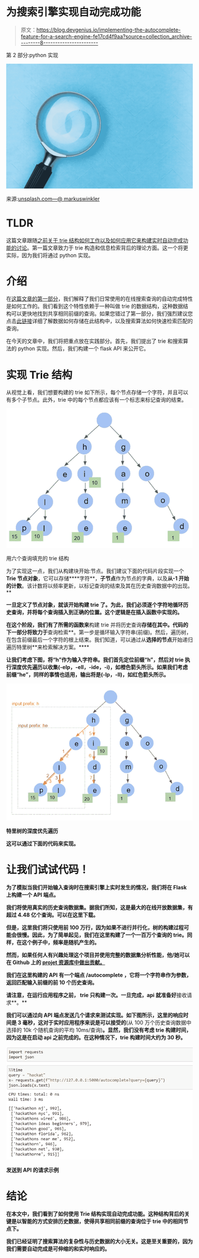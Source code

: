 # 为搜索引擎实现自动完成功能

> 原文：<https://blog.devgenius.io/implementing-the-autocomplete-feature-for-a-search-engine-fe17cd4f9aa?source=collection_archive---------8----------------------->

第 2 部分:python 实现

![](img/27f16dbd714f2d5ab33509e8cc236a12.png)

来源:[unsplash.com—@ markuswinkler](https://unsplash.com/@markuswinkler)

# TLDR

这篇文章跟随[之前关于 trie 结构如何工作以及如何应用它来构建实时自动完成功能的讨论](/implementing-the-autocomplete-feature-for-a-search-engine-6327a562b1cd)。第一篇文章致力于 trie 构造和信息检索背后的理论方面。这一个将更实际，因为我们将通过 python 实现。

# 介绍

在[这篇文章的第一部分](/implementing-the-autocomplete-feature-for-a-search-engine-6327a562b1cd)，我们解释了我们日常使用的在线搜索查询的自动完成特性是如何工作的。我们看到这个特性依赖于一种叫做 trie 的数据结构，这种数据结构可以更快地找到共享相同前缀的查询。如果您错过了第一部分，我们强烈建议您点击[此链接](/implementing-the-autocomplete-feature-for-a-search-engine-6327a562b1cd)详细了解数据如何存储在此结构中，以及搜索算法如何快速检索匹配的查询。

在今天的文章中，我们将把重点放在实践部分。首先，我们提出了 trie 和搜索算法的 python 实现。然后，我们构建一个 flask API 来公开它。

# **实现 Trie 结构**

从视觉上看，我们想要构建的 trie 如下所示，每个节点存储一个字符，并且可以有多个子节点。此外，trie 中的每个节点都应该有一个标志来标记查询的结束。

![](img/4dec4306f9391e7e0e208e9543e50c5f.png)

用六个查询填充的 trie 结构

为了实现这一点，我们从构建块开始:节点。我们建议下面的代码片段实现一个 **Trie 节点对象**，它可以存储****字符**，**子节点**作为节点的字典，以及**从-1 开始的计数**。该计数将以频率更新，以标记查询的结束及其在历史查询数据中的出现。**

**一旦定义了节点对象，就该开始构建 trie 了。为此，我们必须逐个字符地循环历史查询，并将每个查询插入到正确的位置。这个逻辑是在插入函数中实现的。**

**在这个阶段，我们有了所需的函数来**构建 trie 并将历史查询**存储在其中。代码的下一部分将致力于**查询检索**。第一步是循环输入字符串(前缀)。然后，遍历树，在包含前缀最后一个字符的根上结束。我们知道，可以通过从**选择的节点**开始递归遍历特里树**来检索解决方案。****

**让我们考虑下图，将“h”作为输入字符串。我们首先定位前缀“h”，然后对 trie 执行深度优先遍历以收集(-elp，-ell，-ide，-i)，如橙色箭头所示。如果我们考虑前缀“he”，同样的事情也适用，输出将是(-lp，-ll)，如红色箭头所示。**

**![](img/28b81d7e93243b4f1e58e687ca63a726.png)**

**特里树的深度优先遍历**

**这可以通过下面的代码来实现。**

# **让我们试试代码！**

**为了模拟当我们开始输入查询时在搜索引擎上实时发生的情况，我们将在 Flask 上构建一个 API 端点。**

**我们将使用真实的历史查询数据集。据我们所知，这是最大的在线开放数据集，有超过 4.48 亿个查询。可以在这里下载。**

**但是，这里我们将只使用前 100 万行，因为如果不进行并行化，树的构建过程可能会很慢。因此，为了简单起见，我们在这里构建了一个一百万个查询的 trie。同样，在这个例子中，频率是随机产生的。**

**然而，如果任何人有兴趣处理这个项目并使用完整的数据集分析性能，他/她可以在 Github 上的 [projet 资源库中做出贡献。](https://github.com/kaislar/autocomplete)**

**我们在这里构建的 API 有一个端点 **/autocomplete** ，它将一个字符串作为参数，返回匹配输入前缀的前 10 个历史查询。**

**请注意，在运行应用程序之前， **trie 只构建一次**。一旦完成，api 就准备好**接收请求**。**

**我们可以通过向 API 端点发送几个请求来测试实现。如下图所示，这里的响应时间是 3 毫秒，这对于实时应用程序来说是可以接受的**(从 100 万个历史查询数据中选择的 10k 个随机查询的平均 10ms/查询)**。显然，我们没有考虑 trie 构建时间，因为这是在启动 api 之前完成的。在这种情况下，trie 构建时间大约为 30 秒。**

**![](img/bb593c115800aaa65c982dd9f3a549aa.png)**

**发送到 API 的请求示例**

# **结论**

**在本文中，我们看到了如何使用 Trie 结构实现自动完成功能。这种结构背后的关键是以智能的方式安排历史数据，使得共享相同前缀的查询位于 trie 中的相同节点下。**

**我们已经证明了搜索算法的复杂性与历史数据的大小无关。这是至关重要的，因为我们需要自动完成是可伸缩的和实时响应的。**